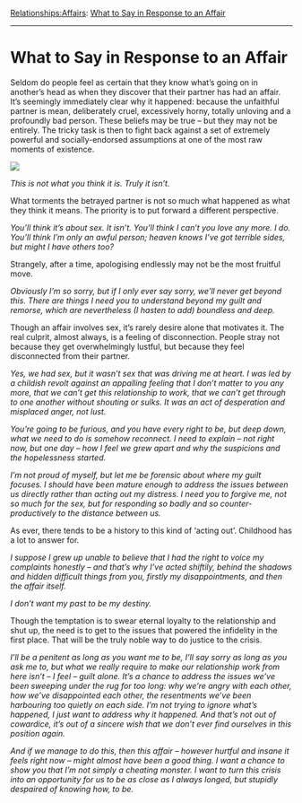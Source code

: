 [Relationships:](https://www.theschooloflife.com/thebookoflife/category/relationships/)[Affairs](https://www.theschooloflife.com/thebookoflife/category/relationships/affairs/): [What to Say in Response to an Affair](https://www.theschooloflife.com/thebookoflife/what-to-say-in-response-to-an-affair/)

* * *

# What to Say in Response to an Affair

Seldom do people feel as certain that they know what’s going on in another’s head as when they discover that their partner has had an affair. It’s seemingly immediately clear why it happened: because the unfaithful partner is mean, deliberately cruel, excessively horny, totally unloving and a profoundly bad person. These beliefs may be true – but they may not be entirely. The tricky task is then to fight back against a set of extremely powerful and socially-endorsed assumptions at one of the most raw moments of existence.

![](https://www.theschooloflife.com/thebookoflife/wp-content/uploads/2019/04/Affair-1024x788.jpg)

_This is not what you think it is. Truly it isn’t._

What torments the betrayed partner is not so much what happened as what they think it means. The priority is to put forward a different perspective.

_You’ll think it’s about sex. It isn’t. You’ll think I can’t you love any more. I do. You’ll think I’m only an awful person; heaven knows I’ve got terrible sides, but might I have others too?_

Strangely, after a time, apologising endlessly may not be the most fruitful move.

_Obviously I’m so sorry, but if I only ever say sorry, we’ll never get beyond this. There are things I need you to understand beyond my guilt and remorse, which are nevertheless (I hasten to add) boundless and deep._

Though an affair involves sex, it’s rarely desire alone that motivates it. The real culprit, almost always, is a feeling of disconnection. People stray not because they get overwhelmingly lustful, but because they feel disconnected from their partner.

_Yes, we had sex, but it wasn’t sex that was driving me at heart. I was led by a childish revolt against an appalling feeling that I don’t matter to you any more, that we can’t get this relationship to work, that we can’t get through to one another without shouting or sulks. It was an act of desperation and misplaced anger, not lust._

_You’re going to be furious, and you have every right to be, but deep down, what we need to do is somehow reconnect. I need to explain – not right now, but one day – how I feel we grew apart and why the suspicions and the hopelessness started._

_I’m not proud of myself, but let me be forensic about where my guilt focuses. I should have been mature enough to address the issues between us directly rather than acting out my distress. I need you to forgive me, not so much for the sex, but for responding so badly and so counter-productively to the distance between us._

As ever, there tends to be a history to this kind of ‘acting out’. Childhood has a lot to answer for.

_I suppose I grew up unable to believe that I had the right to voice my complaints honestly – and that’s why I’ve acted shiftily, behind the shadows and hidden difficult things from you, firstly my disappointments, and then the affair itself._

_I don’t want my past to be my destiny._

Though the temptation is to swear eternal loyalty to the relationship and shut up, the need is to get to the issues that powered the infidelity in the first place. That will be the truly noble way to do justice to the crisis.

_I’ll be a penitent as long as you want me to be, I’ll say sorry as long as you ask me to, but what we really require to make our relationship work from here isn’t – I feel – guilt alone. It’s a chance to address the issues we’ve been sweeping under the rug for too long: why we’re angry with each other, how we’ve disappointed each other, the resentments we’ve been harbouring too quietly on each side. I’m not trying to ignore what’s happened, I just want to address why it happened. And that’s not out of cowardice, it’s out of a sincere wish that we don’t ever find ourselves in this position again._

_And if we manage to do this, then this affair – however hurtful and insane it feels right now – might almost have been a good thing. I want a chance to show you that I’m not simply a cheating monster. I want to turn this crisis into an opportunity for us to be as close as I always longed, but stupidly despaired of knowing how, to be._
